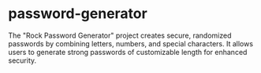 # password-generator
The "Rock Password Generator" project creates secure, randomized passwords by combining letters, numbers, and special characters. It allows users to generate strong passwords of customizable length for enhanced security.
